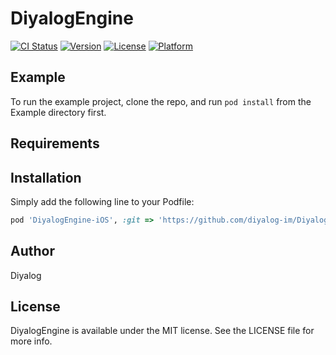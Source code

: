 # DiyalogEngine

[![CI Status](https://img.shields.io/travis/djderasari@weblineindia.com/DiyalogEngine.svg?style=flat)](https://travis-ci.org/djderasari@weblineindia.com/DiyalogEngine)
[![Version](https://img.shields.io/cocoapods/v/DiyalogEngine.svg?style=flat)](https://cocoapods.org/pods/DiyalogEngine)
[![License](https://img.shields.io/cocoapods/l/DiyalogEngine.svg?style=flat)](https://cocoapods.org/pods/DiyalogEngine)
[![Platform](https://img.shields.io/cocoapods/p/DiyalogEngine.svg?style=flat)](https://cocoapods.org/pods/DiyalogEngine)

## Example

To run the example project, clone the repo, and run `pod install` from the Example directory first.

## Requirements

## Installation

Simply add the following line to your Podfile:

```ruby
pod 'DiyalogEngine-iOS', :git => 'https://github.com/diyalog-im/DiyalogEngine_Pod.git'
```

## Author

Diyalog

## License

DiyalogEngine is available under the MIT license. See the LICENSE file for more info.
